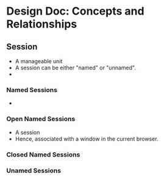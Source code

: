 # Design Doc: Concepts and Relationships

## Session

- A manageable unit
- A session can be either "named" or "unnamed".
-

### Named Sessions

-

### Open Named Sessions

- A session
- Hence, associated with a window in the current browser.

### Closed Named Sessions

### Unamed Sessions

